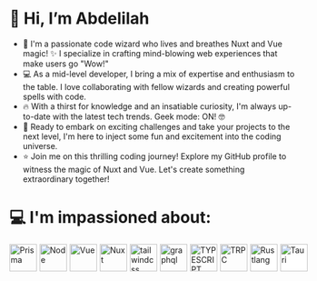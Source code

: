 # 👋 Hi, I’m Abdelilah
- 🚀 I'm a passionate code wizard who lives and breathes Nuxt and Vue magic! ✨ I specialize in crafting mind-blowing web experiences that make users go "Wow!"
- 💻 As a mid-level developer, I bring a mix of expertise and enthusiasm to the table. I love collaborating with fellow wizards and creating powerful spells with code.
- 🔥 With a thirst for knowledge and an insatiable curiosity, I'm always up-to-date with the latest tech trends. Geek mode: ON! 🤓
- 💪 Ready to embark on exciting challenges and take your projects to the next level, I'm here to inject some fun and excitement into the coding universe.
- ⭐️ Join me on this thrilling coding journey! Explore my GitHub profile to witness the magic of Nuxt and Vue. Let's create something extraordinary together!

# 💻 I'm impassioned about:
<div style="display: flex; gap:5px">
</a>
<a href="https://prisma.io"><img
    src="https://egghead.io/_next/image?url=https%3A%2F%2Fd2eip9sf3oo6c2.cloudfront.net%2Ftags%2Fimages%2F000%2F001%2F287%2Fsquare_64%2FprismaHD.png&w=64&q=100"
    width="48" height="48" alt="Prisma" /></a>
</a>
<a href="https://nodejs.org/en/"><img
    src="https://egghead.io/_next/image?url=https%3A%2F%2Fd2eip9sf3oo6c2.cloudfront.net%2Ftags%2Fimages%2F000%2F001%2F038%2Fsquare_64%2Fnodejs.png&w=64&q=100"
    width="48" height="48" alt="Node" /></a>
<a href="https://vuejs.org/"><img src="https://egghead.io/_next/image?url=https%3A%2F%2Fd2eip9sf3oo6c2.cloudfront.net%2Ftags%2Fimages%2F000%2F001%2F036%2Fsquare_64%2Fvue.png&w=64&q=100" width="48" height="48" alt="Vue" /></a>
<a href="https://nuxt.com/"><img src="https://nuxt.com/assets/design-kit/logo/icon-green.png" width="48" height="48" alt="Nuxt" /></a>
<a href="https://tailwindcss.com/"><img src="https://egghead.io/_next/image?url=https%3A%2F%2Fd2eip9sf3oo6c2.cloudfront.net%2Ftags%2Fimages%2F000%2F001%2F215%2Fsquare_64%2Ftailwind-tag_2x.png&w=64&q=100" width="48" height="48" alt="tailwindcss" /></a>
<a href="https://graphql.org/"><img src="https://egghead.io/_next/image?url=https%3A%2F%2Fd2eip9sf3oo6c2.cloudfront.net%2Ftags%2Fimages%2F000%2F001%2F034%2Fsquare_64%2Fgraphqllogo.png&w=128&q=100" width="48" height="48" alt="graphql" /></a>
<a href="https://www.typescriptlang.org/"><img src="https://egghead.io/_next/image?url=https%3A%2F%2Fd2eip9sf3oo6c2.cloudfront.net%2Ftags%2Fimages%2F000%2F000%2F377%2Fsquare_64%2Ftypescriptlang.png&w=64&q=100" width="48" height="48" alt="TYPESCRIPT" /></a>
<a href="https://trpc.io/"><img src="https://trpc.io/img/logo.svg" width="48" height="48" alt="TRPC" /></a>
<a href="https://user-images.githubusercontent.com/739070/62526177-3fcb4700-b828-11e9-8c7a-4e31dbf65dc7.png" style="background:white;"><img src="https://www.rust-lang.org/static/images/rust-logo-blk.svg" width="48" height="48" alt="Rustlang" /></a>
<a href="https://tauri.app/" style="background:white;"><img src="https://d33wubrfki0l68.cloudfront.net/4112b407ce93d899a0e499bbefa9fc172b11685e/49ffa/meta/tauri_logo_dark.svg" height="48" alt="Tauri" /></a>

    
</div>
<!---
ArChIk12/ArChIk12 is a ✨ special ✨ repository because its `README.md` (this file) appears on your GitHub profile.
You can click the Preview link to take a look at your changes.
--->
